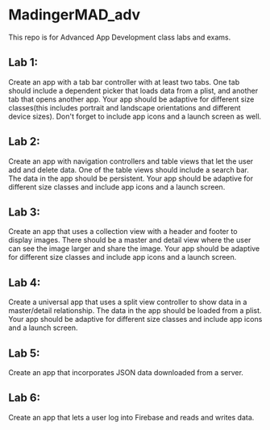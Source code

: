 # MadingerMAD_adv
This repo is for Advanced App Development class labs and exams.

## Lab 1: 
Create an app with a tab bar controller with at least two tabs. One tab should include a dependent picker that loads data from a plist, and another tab that opens another app. Your app should be adaptive for different size classes(this includes portrait and landscape orientations and different device sizes). Don't forget to include app icons and a launch screen as well.

## Lab 2: 
Create an app with navigation controllers and table views that let the user add and delete data. One of the table views should include a search bar. The data in the app should be persistent. Your app should be adaptive for different size classes and include app icons and a launch screen.

## Lab 3: 
Create an app that uses a collection view with a header and footer to display images. There should be a master and detail view where the user can see the image larger and share the image. Your app should be adaptive for different size classes and include app icons and a launch screen.

## Lab 4:
Create a universal app that uses a split view controller to show data in a master/detail relationship. The data in the app should be loaded from a plist. Your app should be adaptive for different size classes and include app icons and a launch screen.

## Lab 5:
Create an app that incorporates JSON data downloaded from a server.

## Lab 6:
Create an app that lets a user log into Firebase and reads and writes data.


